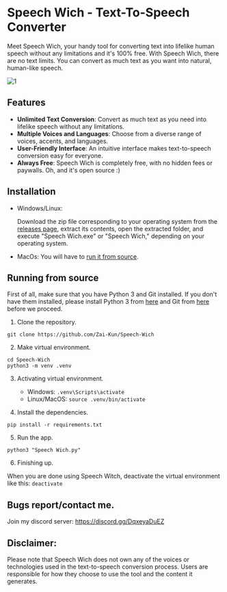 # Speech Wich - Text-To-Speech Converter

Meet Speech Wich, your handy tool for converting text into lifelike human speech without any limitations and it's 100% free.
With Speech Wich, there are no text limits. You can convert as much text as you want into natural, human-like speech.

![1](https://cdn.discordapp.com/attachments/1144962786183622718/1153464584166969344/image.png)

## Features

- **Unlimited Text Conversion**: Convert as much text as you need into lifelike speech without any limitations.
- **Multiple Voices and Languages**: Choose from a diverse range of voices, accents, and languages.
- **User-Friendly Interface**: An intuitive interface makes text-to-speech conversion easy for everyone.
- **Always Free**: Speech Wich is completely free, with no hidden fees or paywalls. Oh, and it's open source :)

## Installation
 - Windows/Linux:

    Download the zip file corresponding to your operating system from the [releases page](https://github.com/Zai-Kun/Speech-Wich/releases/tag/v1.0.0), extract its contents, open the extracted folder, and execute "Speech Wich.exe" or "Speech Wich," depending on your operating system.

 - MacOs: You will have to [run it from source](#running-from-source).

## Running from source
First of all, make sure that you have Python 3 and Git installed. If you don't have them installed, please install Python 3 from [here](https://www.python.org/downloads/) and Git from [here](https://github.com/git-guides/install-git) before we proceed.

1. Clone the repository.
```
git clone https://github.com/Zai-Kun/Speech-Wich
```
2. Make virtual environment.
```
cd Speech-Wich
python3 -m venv .venv
```
3. Activating virtual environment.
   - Windows: ```.venv\Scripts\activate```
   - Linux/MacOS: ```source .venv/bin/activate```

4. Install the dependencies.
```
pip install -r requirements.txt
```

5. Run the app.
```
python3 "Speech Wich.py"
```

6. Finishing up.

When you are done using Speech Witch, deactivate the virtual environment like this: ```deactivate```

## Bugs report/contact me.
Join my discord server: https://discord.gg/DqxeyaDuEZ

## Disclaimer:

Please note that Speech Wich does not own any of the voices or technologies used in the text-to-speech conversion process. Users are responsible for how they choose to use the tool and the content it generates.
